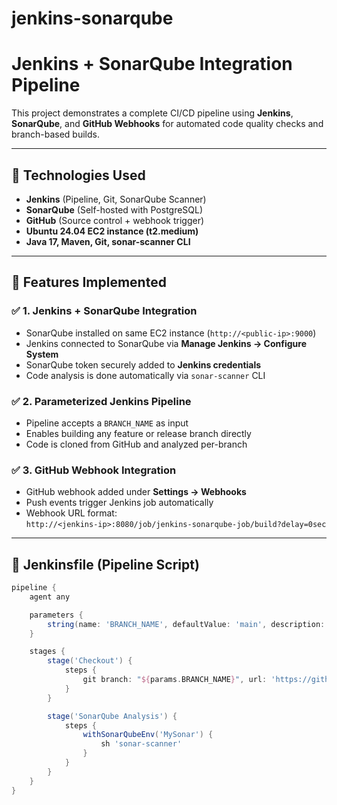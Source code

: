 # jenkins-sonarqube
# Jenkins + SonarQube Integration Pipeline

This project demonstrates a complete CI/CD pipeline using **Jenkins**, **SonarQube**, and **GitHub Webhooks** for automated code quality checks and branch-based builds.

---

## 🔧 Technologies Used

- **Jenkins** (Pipeline, Git, SonarQube Scanner)
- **SonarQube** (Self-hosted with PostgreSQL)
- **GitHub** (Source control + webhook trigger)
- **Ubuntu 24.04 EC2 instance (t2.medium)**
- **Java 17, Maven, Git, sonar-scanner CLI**

---

## 🚀 Features Implemented

### ✅ 1. Jenkins + SonarQube Integration

- SonarQube installed on same EC2 instance (`http://<public-ip>:9000`)
- Jenkins connected to SonarQube via **Manage Jenkins → Configure System**
- SonarQube token securely added to **Jenkins credentials**
- Code analysis is done automatically via `sonar-scanner` CLI

### ✅ 2. Parameterized Jenkins Pipeline

- Pipeline accepts a `BRANCH_NAME` as input
- Enables building any feature or release branch directly
- Code is cloned from GitHub and analyzed per-branch

### ✅ 3. GitHub Webhook Integration

- GitHub webhook added under **Settings → Webhooks**
- Push events trigger Jenkins job automatically
- Webhook URL format:  
  `http://<jenkins-ip>:8080/job/jenkins-sonarqube-job/build?delay=0sec`

---

## 📄 Jenkinsfile (Pipeline Script)

```groovy
pipeline {
    agent any

    parameters {
        string(name: 'BRANCH_NAME', defaultValue: 'main', description: 'Git branch to build')
    }

    stages {
        stage('Checkout') {
            steps {
                git branch: "${params.BRANCH_NAME}", url: 'https://github.com/ganeshsp2296/jenkins-sonarqube.git'
            }
        }

        stage('SonarQube Analysis') {
            steps {
                withSonarQubeEnv('MySonar') {
                    sh 'sonar-scanner'
                }
            }
        }
    }
}
